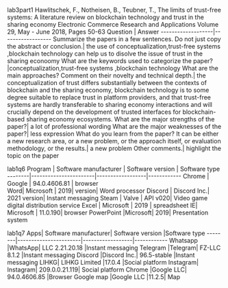 lab3part1
Hawlitschek, F., Notheisen, B., Teubner, T., The limits of trust-free systems: A literature review on blockchain technology and trust in the sharing economy Electronic Commerce Research and Applications Volume 29, May - June 2018, Pages 50-63
Question | Answer
-------------------|------------------
Summarize the papers in a few sentences. Do not just copy the abstract or conclusion.| the use of conceptualization,trust-free systems ,blockchain technology can help us to disolve the issue of trust  in the sharing econoomy
What are the keywords used to categorize the paper?|conceptualization,trust-free systems ,blockchain technology 
What are the main approaches? Comment on their novelty and technical depth.|  the conceptualization of trust differs substantially between the contexts of blockchain and the sharing economy, blockchain technology is to some degree suitable to replace trust in platform providers, and that trust-free systems are hardly transferable to sharing economy interactions and will crucially depend on the development of trusted interfaces for blockchain-based sharing economy ecosystems.
What are the major strengths of the paper?| a lot of professional wording 
What are the major weaknesses of the paper?| less expression
What do you learn from the paper? It can be either a new research area, or a new problem, or the approach itself, or evaluation methodology, or the results.| a new problem
Other comments.| highlight the topic on the paper

lab1q6
Program |	Software manufacturer |	Software version | Software type
--------|-----------------------|------------------|------------
Chrome	| Google                | 94.0.4606.81     |	browser         
Word|	Microsoft |	2019| version|	Word processor
Discord |	Discord Inc.|	2021 version|	Instant messaging
Steam |	Valve |	API v020|	Video game digital distribution service
Excel |	Microsoft |	2019	| spreadsheet
IE|	Microsoft |	11.0.190|	browser
PowerPoint	|Microsoft|	2019|	Presentation system

lab1q7
Apps|	Software manufacturer|	Software version	|Software type
--------|-----------------------|------------------|------------
Whatsapp	|WhatsApp| LLC	2.21.20.18	|Instant messaging
Telegram	|Telegram| FZ-LLC	8.1.2	|Instant messaging
Discord	|Discord Inc.|	96.5-stable	|Instant messaging
LIHKG|	LIHKG Limited	|17.0.4	|Social platform
Instagram|	Instagram|	209.0.0.21.119|	Social platform
Chrome	|Google LLC|	94.0.4606.85	|Browser
Google map	|Google LLC	|11.2.5|	Map
